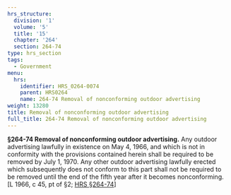 ```yaml
---
hrs_structure:
  division: '1'
  volume: '5'
  title: '15'
  chapter: '264'
  section: 264-74
type: hrs_section
tags:
  - Government
menu:
  hrs:
    identifier: HRS_0264-0074
    parent: HRS0264
    name: 264-74 Removal of nonconforming outdoor advertising
weight: 13280
title: Removal of nonconforming outdoor advertising
full_title: 264-74 Removal of nonconforming outdoor advertising
---
```

**§264-74 Removal of nonconforming outdoor advertising.** Any outdoor advertising lawfully in existence on May 4, 1966, and which is not in conformity with the provisions contained herein shall be required to be removed by July 1, 1970\. Any other outdoor advertising lawfully erected which subsequently does not conform to this part shall not be required to be removed until the end of the fifth year after it becomes nonconforming. [L 1966, c 45, pt of §2; [HRS §264-74](/title-15/chapter-264/section-264-74/)]